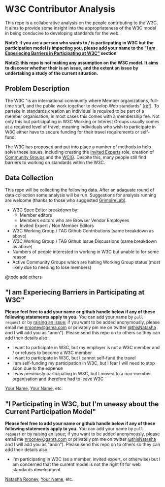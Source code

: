 # W3C Contributor Analysis
This repo is a collaborative analysis on the people contributing to the W3C. It aims to provide some insight into the appropriateness of the W3C model in being conducive to developing standards for the web. 

**Note1: if you are a person who wants to / is particpating in W3C but the participation model is impacting you, please add your name to the ["I am Experiecing Barriers in Participating at W3C"](/nrooney/w3c-contributor-analysis/blob/master/README.md#i-am-experiecing-barriers-in-participating-at-w3c) section**

**Note2: this repo is not making any assumption on the W3C model. It aims to discover whether their is an issue, and the extent an issue by undertaking a study of the current situation.**

## Problem Description
The W3C "is an international community where Member organizations, full-time staff, and the public work together to develop Web standards" [[ref](https://www.w3.org/)]. To partake in standards creation an individual is required to be part of a member organisation; in most cases this comes with a membership fee. Not only this but participating in W3C Working or Interest Groups usually comes at a required level of travel; meaning individuals who wish to participate in W3C either have to secure funding for their travel requirements or self-fund.

The W3C has proposed and put into place a number of methods to help solve these issues, including creating the [Invited Experts](#) role, creation of [Community Groups](#) and the [WCIG](#). Despite this, many people still find barriers to working on standards within the W3C.

## Data Collection
This repo will be collecting the following data. After an adaquate round of data collection some analysis will be run. Suggestions for analysis running are welcome (thanks to those who suggested [GrimoireLab](https://grimoirelab.gitbooks.io/tutorial/)).

* W3C Spec Editor breakdown by:
  * Member editors
  * Members editors who are Browser Vendor Employees
  * Invited Expert / Non Member Editors
* W3C Working Group / TAG Github Contributions (same breakdown as above)
* W3C Working Group / TAG Github Issue Discussions (same breakdown as above)
* Numbers of people interested in working in W3C but unable to for some reason
* Active Community Groups which are halting Working Group status (most likely due to needing to lose members)

@todo add others

## "I am Experiecing Barriers in Participating at W3C"
**Please feel free to add your name or github handle below if any of these following statements apply to you.** You can add your name by `pull request` or by [raising an issue](/nrooney/w3c-contributor-analysis/issues); if you want to be added anonymously, please email me <nrooney@gsma.com> or privately pm me on twitter [@thisNatasha](https://twitter.com/thisnatasha) and I will add you as "anon"). Please send this repo on to others so they can add their details also:

* I want to participate in W3C, but my employer is not a W3C member and / or refuses to become a W3C member
* I want to participate in W3C, but I cannot self-fund the travel
* I am self-funding my participation in W3C, but I fear I will need to stop soon due to the expense
* I was previously participating in W3C, but I moved to a non-member organisation and therefore had to leave W3C

[Your Name](github/url), [Your Name](github/url), etc.

## "I Participating in W3C, but I'm uneasy about the Current Participation Model"
**Please feel free to add your name or github handle below if any of these following statements apply to you.** You can add your name by `pull request` or by [raising an issue](/nrooney/w3c-contributor-analysis/issues); if you want to be added anonymously, please email me <nrooney@gsma.com> or privately pm me on twitter [@thisNatasha](https://twitter.com/thisnatasha) and I will add you as "anon"). Please send this repo on to others so they can add their details also:

* I'm participating in W3C (as a member, invited expert, or otherwise) but I am concerned that the current model is not the right fit for web standards development.

[Natasha Rooney](https://github.com/nrooney), [Your Name](github/url), etc.

